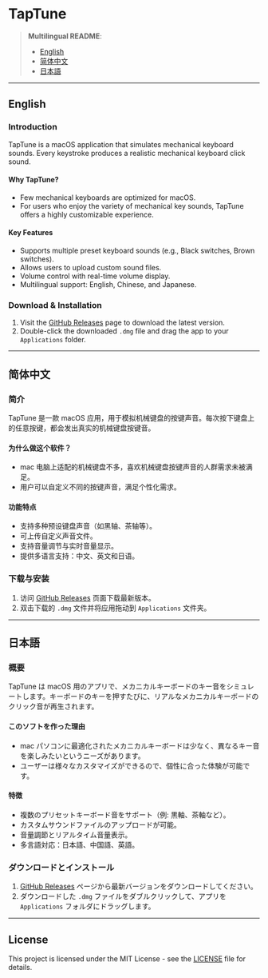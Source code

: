 # TapTune

> **Multilingual README**: 
> - [English](#english)  
> - [简体中文](#简体中文)   
> - [日本語](#日本語)  

---

## English

### Introduction  
TapTune is a macOS application that simulates mechanical keyboard sounds. Every keystroke produces a realistic mechanical keyboard click sound.

#### Why TapTune?
- Few mechanical keyboards are optimized for macOS.
- For users who enjoy the variety of mechanical key sounds, TapTune offers a highly customizable experience.

#### Key Features
- Supports multiple preset keyboard sounds (e.g., Black switches, Brown switches).
- Allows users to upload custom sound files.
- Volume control with real-time volume display.
- Multilingual support: English, Chinese, and Japanese.

### Download & Installation
1. Visit the [GitHub Releases](https://github.com/luna25y/TapTune/releases) page to download the latest version.  
2. Double-click the downloaded `.dmg` file and drag the app to your `Applications` folder.

---

## 简体中文

### 简介  
TapTune 是一款 macOS 应用，用于模拟机械键盘的按键声音。每次按下键盘上的任意按键，都会发出真实的机械键盘按键音。

#### 为什么做这个软件？
- mac 电脑上适配的机械键盘不多，喜欢机械键盘按键声音的人群需求未被满足。
- 用户可以自定义不同的按键声音，满足个性化需求。

#### 功能特点
- 支持多种预设键盘声音（如黑轴、茶轴等）。
- 可上传自定义声音文件。
- 支持音量调节与实时音量显示。
- 提供多语言支持：中文、英文和日语。

### 下载与安装
1. 访问 [GitHub Releases](https://github.com/luna25y/TapTune/releases) 页面下载最新版本。
2. 双击下载的 `.dmg` 文件并将应用拖动到 `Applications` 文件夹。

---

## 日本語

### 概要  
TapTune は macOS 用のアプリで、メカニカルキーボードのキー音をシミュレートします。キーボードのキーを押すたびに、リアルなメカニカルキーボードのクリック音が再生されます。

#### このソフトを作った理由
- mac パソコンに最適化されたメカニカルキーボードは少なく、異なるキー音を楽しみたいというニーズがあります。
- ユーザーは様々なカスタマイズができるので、個性に合った体験が可能です。

#### 特徴
- 複数のプリセットキーボード音をサポート（例: 黒軸、茶軸など）。
- カスタムサウンドファイルのアップロードが可能。
- 音量調節とリアルタイム音量表示。
- 多言語対応：日本語、中国語、英語。

### ダウンロードとインストール
1. [GitHub Releases](https://github.com/luna25y/TapTune/releases) ページから最新バージョンをダウンロードしてください。  
2. ダウンロードした `.dmg` ファイルをダブルクリックして、アプリを `Applications` フォルダにドラッグします。

---

## License
This project is licensed under the MIT License - see the [LICENSE](LICENSE) file for details.
